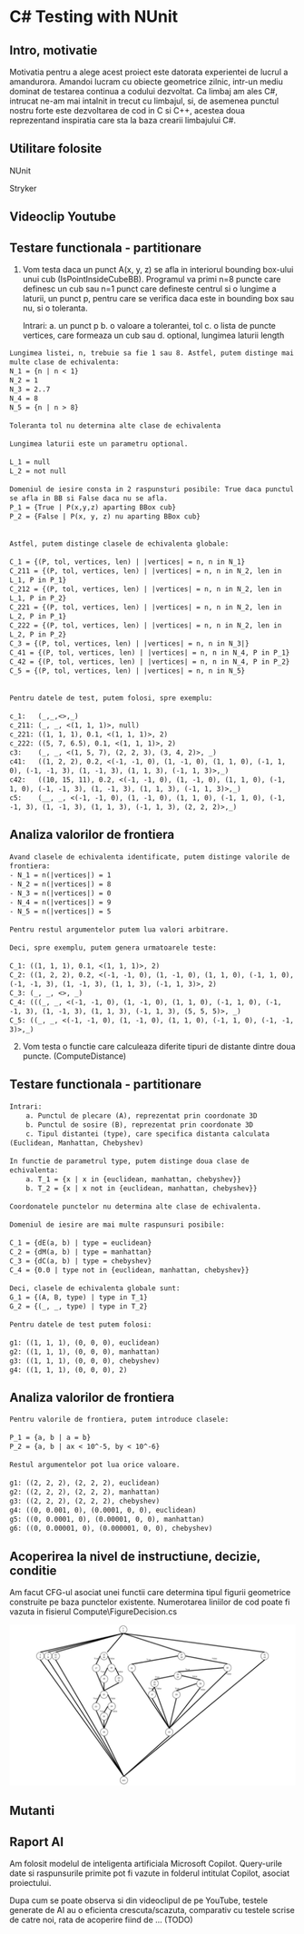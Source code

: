 # C# Testing with NUnit



Intro, motivatie
----------------
Motivatia pentru a alege acest proiect este datorata experientei de lucrul a amandurora. Amandoi lucram cu obiecte geometrice zilnic, intr-un mediu dominat de testarea continua a codului dezvoltat. Ca limbaj am ales C#, intrucat ne-am mai intalnit in trecut cu limbajul, si, de asemenea punctul nostru forte este dezvoltarea de cod in C si C++, acestea doua reprezentand inspiratia care sta la baza crearii limbajului C#.


Utilitare folosite
------------------
NUnit

Stryker


Videoclip Youtube
-----------------


Testare functionala - partitionare
----------------------------------


1.	 Vom testa daca un punct A(x, y, z) se afla in interiorul bounding box-ului unui cub (IsPointInsideCubeBB).
	 Programul va primi n=8 puncte care definesc un cub sau n=1 punct care defineste centrul si o lungime a laturii, un punct p, pentru care se verifica
	 daca este in bounding box sau nu, si o toleranta.

	 Intrari:
		a. un punct p
		b. o valoare a tolerantei, tol
		c. o lista de puncte vertices, care formeaza un cub
			sau
		d. optional, lungimea laturii length
		
	Lungimea listei, n, trebuie sa fie 1 sau 8. Astfel, putem distinge mai multe clase de echivalenta:
	N_1 = {n | n < 1}
	N_2 = 1
	N_3 = 2..7
	N_4 = 8
	N_5 = {n | n > 8}

	Toleranta tol nu determina alte clase de echivalenta

	Lungimea laturii este un parametru optional.

	L_1 = null
	L_2 = not null

	Domeniul de iesire consta in 2 raspunsturi posibile: True daca punctul se afla in BB si False daca nu se afla. 
	P_1 = {True | P(x,y,z) aparting BBox cub}
	P_2 = {False | P(x, y, z) nu aparting BBox cub}


	Astfel, putem distinge clasele de echivalenta globale:

	C_1 = {(P, tol, vertices, len) | |vertices| = n, n in N_1}
	C_211 = {(P, tol, vertices, len) | |vertices| = n, n in N_2, len in L_1, P in P_1}
	C_212 = {(P, tol, vertices, len) | |vertices| = n, n in N_2, len in L_1, P in P_2}
	C_221 = {(P, tol, vertices, len) | |vertices| = n, n in N_2, len in L_2, P in P_1}
	C_222 = {(P, tol, vertices, len) | |vertices| = n, n in N_2, len in L_2, P in P_2}
	C_3 = {(P, tol, vertices, len) | |vertices| = n, n in N_3|}
	C_41 = {(P, tol, vertices, len) | |vertices| = n, n in N_4, P in P_1}
	C_42 = {(P, tol, vertices, len) | |vertices| = n, n in N_4, P in P_2}
	C_5 = {(P, tol, vertices, len) | |vertices| = n, n in N_5}


	Pentru datele de test, putem folosi, spre exemplu:

	c_1:   (_,_,<>,_)
	c_211: (_, _, <(1, 1, 1)>, null)
	c_221: ((1, 1, 1), 0.1, <(1, 1, 1)>, 2)
	c_222: ((5, 7, 6.5), 0.1, <(1, 1, 1)>, 2)
	c3:    (_, _, <(1, 5, 7), (2, 2, 3), (3, 4, 2)>, _)
	c41:   ((1, 2, 2), 0.2, <(-1, -1, 0), (1, -1, 0), (1, 1, 0), (-1, 1, 0), (-1, -1, 3), (1, -1, 3), (1, 1, 3), (-1, 1, 3)>,_)
	c42:   ((10, 15, 11), 0.2, <(-1, -1, 0), (1, -1, 0), (1, 1, 0), (-1, 1, 0), (-1, -1, 3), (1, -1, 3), (1, 1, 3), (-1, 1, 3)>,_)
	c5:    (__, _, <(-1, -1, 0), (1, -1, 0), (1, 1, 0), (-1, 1, 0), (-1, -1, 3), (1, -1, 3), (1, 1, 3), (-1, 1, 3), (2, 2, 2)>,_)



Analiza valorilor de frontiera
------------------------------

	Avand clasele de echivalenta identificate, putem distinge valorile de frontiera:
	- N_1 = n(|vertices|) = 1
	- N_2 = n(|vertices|) = 8 
	- N_3 = n(|vertices|) = 0
	- N_4 = n(|vertices|) = 9
	- N_5 = n(|vertices|) = 5

	Pentru restul argumentelor putem lua valori arbitrare.

	Deci, spre exemplu, putem genera urmatoarele teste:

	C_1: ((1, 1, 1), 0.1, <(1, 1, 1)>, 2)
	C_2: ((1, 2, 2), 0.2, <(-1, -1, 0), (1, -1, 0), (1, 1, 0), (-1, 1, 0), (-1, -1, 3), (1, -1, 3), (1, 1, 3), (-1, 1, 3)>, 2)	 
	C_3: (_, _, <>, _)
	C_4: (((_, _, <(-1, -1, 0), (1, -1, 0), (1, 1, 0), (-1, 1, 0), (-1, -1, 3), (1, -1, 3), (1, 1, 3), (-1, 1, 3), (5, 5, 5)>, _)
	C_5: ((_, _, <(-1, -1, 0), (1, -1, 0), (1, 1, 0), (-1, 1, 0), (-1, -1, 3)>,_)

2. Vom testa o functie care calculeaza diferite tipuri de distante dintre doua puncte. (ComputeDistance)



Testare functionala - partitionare
----------------------------------	

	Intrari:
		a. Punctul de plecare (A), reprezentat prin coordonate 3D
        b. Punctul de sosire (B), reprezentat prin coordonate 3D
        c. Tipul distantei (type), care specifica distanta calculata (Euclidean, Manhattan, Chebyshev)

	In functie de parametrul type, putem distinge doua clase de echivalenta:
        a. T_1 = {x | x in {euclidean, manhattan, chebyshev}}
        b. T_2 = {x | x not in {euclidean, manhattan, chebyshev}}

	Coordonatele punctelor nu determina alte clase de echivalenta.

	Domeniul de iesire are mai multe raspunsuri posibile:

	C_1 = {dE(a, b) | type = euclidean}
    C_2 = {dM(a, b) | type = manhattan}
    C_3 = {dC(a, b) | type = chebyshev}
    C_4 = {0.0 | type not in {euclidean, manhattan, chebyshev}}

	Deci, clasele de echivalenta globale sunt:
	G_1 = {(A, B, type) | type in T_1}
	G_2 = {(_, _, type) | type in T_2}

	Pentru datele de test putem folosi:

	g1: ((1, 1, 1), (0, 0, 0), euclidean)
    g2: ((1, 1, 1), (0, 0, 0), manhattan)
    g3: ((1, 1, 1), (0, 0, 0), chebyshev)
	g4: ((1, 1, 1), (0, 0, 0), 2)


Analiza valorilor de frontiera
------------------------------

	Pentru valorile de frontiera, putem introduce clasele:

	P_1 = {a, b | a = b}
	P_2 = {a, b | ax < 10^-5, by < 10^-6}

	Restul argumentelor pot lua orice valoare.

	g1: ((2, 2, 2), (2, 2, 2), euclidean)
	g2: ((2, 2, 2), (2, 2, 2), manhattan)
	g3: ((2, 2, 2), (2, 2, 2), chebyshev)
	g4: ((0, 0.001, 0), (0.0001, 0, 0), euclidean)
	g5: ((0, 0.0001, 0), (0.00001, 0, 0), manhattan)
	g6: ((0, 0.00001, 0), (0.000001, 0, 0), chebyshev)



Acoperirea la nivel de instructiune, decizie, conditie
------------------------------------------------------
Am facut CFG-ul asociat unei functii care determina tipul figurii geometrice construite pe baza punctelor existente. Numerotarea liniilor de cod poate fi vazuta in fisierul Compute\FigureDecision.cs

![CodeFlow](CFG.png)



Mutanti
-------



Raport AI
---------
Am folosit modelul de inteligenta artificiala Microsoft Copilot. Query-urile date si raspunsurile primite pot fi vazute in folderul intitulat Copilot, asociat proiectului.

Dupa cum se poate observa si din videoclipul de pe YouTube, testele generate de AI au o eficienta crescuta/scazuta, comparativ cu testele scrise de catre noi, rata de acoperire fiind de ... (TODO)
